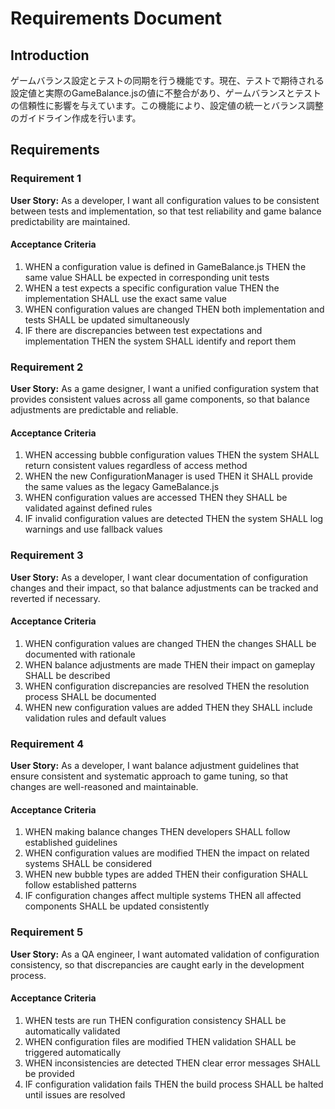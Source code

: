 # Requirements Document

## Introduction

ゲームバランス設定とテストの同期を行う機能です。現在、テストで期待される設定値と実際のGameBalance.jsの値に不整合があり、ゲームバランスとテストの信頼性に影響を与えています。この機能により、設定値の統一とバランス調整のガイドライン作成を行います。

## Requirements

### Requirement 1

**User Story:** As a developer, I want all configuration values to be consistent between tests and implementation, so that test reliability and game balance predictability are maintained.

#### Acceptance Criteria

1. WHEN a configuration value is defined in GameBalance.js THEN the same value SHALL be expected in corresponding unit tests
2. WHEN a test expects a specific configuration value THEN the implementation SHALL use the exact same value
3. WHEN configuration values are changed THEN both implementation and tests SHALL be updated simultaneously
4. IF there are discrepancies between test expectations and implementation THEN the system SHALL identify and report them

### Requirement 2

**User Story:** As a game designer, I want a unified configuration system that provides consistent values across all game components, so that balance adjustments are predictable and reliable.

#### Acceptance Criteria

1. WHEN accessing bubble configuration values THEN the system SHALL return consistent values regardless of access method
2. WHEN the new ConfigurationManager is used THEN it SHALL provide the same values as the legacy GameBalance.js
3. WHEN configuration values are accessed THEN they SHALL be validated against defined rules
4. IF invalid configuration values are detected THEN the system SHALL log warnings and use fallback values

### Requirement 3

**User Story:** As a developer, I want clear documentation of configuration changes and their impact, so that balance adjustments can be tracked and reverted if necessary.

#### Acceptance Criteria

1. WHEN configuration values are changed THEN the changes SHALL be documented with rationale
2. WHEN balance adjustments are made THEN their impact on gameplay SHALL be described
3. WHEN configuration discrepancies are resolved THEN the resolution process SHALL be documented
4. WHEN new configuration values are added THEN they SHALL include validation rules and default values

### Requirement 4

**User Story:** As a developer, I want balance adjustment guidelines that ensure consistent and systematic approach to game tuning, so that changes are well-reasoned and maintainable.

#### Acceptance Criteria

1. WHEN making balance changes THEN developers SHALL follow established guidelines
2. WHEN configuration values are modified THEN the impact on related systems SHALL be considered
3. WHEN new bubble types are added THEN their configuration SHALL follow established patterns
4. IF configuration changes affect multiple systems THEN all affected components SHALL be updated consistently

### Requirement 5

**User Story:** As a QA engineer, I want automated validation of configuration consistency, so that discrepancies are caught early in the development process.

#### Acceptance Criteria

1. WHEN tests are run THEN configuration consistency SHALL be automatically validated
2. WHEN configuration files are modified THEN validation SHALL be triggered automatically
3. WHEN inconsistencies are detected THEN clear error messages SHALL be provided
4. IF configuration validation fails THEN the build process SHALL be halted until issues are resolved